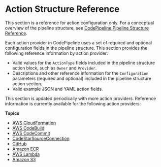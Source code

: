 # Action Structure Reference<a name="action-reference"></a>

This section is a reference for action configuration only\. For a conceptual overview of the pipeline structure, see [CodePipeline Pipeline Structure Reference](reference-pipeline-structure.md)\.

Each action provider in CodePipeline uses a set of required and optional configuration fields in the pipeline structure\. This section provides the following reference information by action provider:
+ Valid values for the `ActionType` fields included in the pipeline structure action block, such as `Owner` and `Provider`\.
+ Descriptions and other reference information for the `Configuration` parameters \(required and optional\) included in the pipeline structure action section\.
+ Valid example JSON and YAML action fields\.

This section is updated periodically with more action providers\. Reference information is currently available for the following action providers:

**Topics**
+ [AWS CloudFormation](action-reference-CloudFormation.md)
+ [AWS CodeBuild](action-reference-CodeBuild.md)
+ [AWS CodeCommit](action-reference-CodeCommit.md)
+ [CodeStarSourceConnection](action-reference-CodestarConnectionSource.md)
+ [GitHub](action-reference-GitHub.md)
+ [Amazon ECR](action-reference-ECR.md)
+ [AWS Lambda](action-reference-Lambda.md)
+ [Amazon S3](action-reference-S3.md)